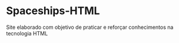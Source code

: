 # Spaceships-HTML
Site elaborado com objetivo de praticar e reforçar conhecimentos na tecnologia HTML
